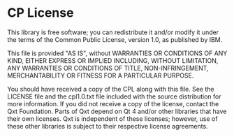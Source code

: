# CP License

This library is free software; you can redistribute it and/or modify it under the terms of the Common Public License, version 1.0, as published by IBM.

This file is provided "AS IS", without WARRANTIES OR CONDITIONS OF ANY KIND, EITHER EXPRESS OR IMPLIED INCLUDING, WITHOUT LIMITATION, ANY WARRANTIES OR CONDITIONS OF TITLE, NON-INFRINGEMENT, MERCHANTABILITY OR FITNESS FOR A PARTICULAR PURPOSE.

You should have received a copy of the CPL along with this file. See the LICENSE file and the cpl1.0.txt file included with the source distribution for more information. If you did not receive a copy of the license, contact the Qxt Foundation. Parts of Qxt depend on Qt 4 and/or other libraries that have their own licenses. Qxt is independent of these licenses; however, use of these other libraries is subject to their respective license agreements.

